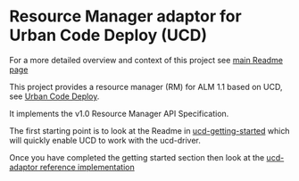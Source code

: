 # Resource Manager adaptor for Urban Code Deploy (UCD)
For a more detailed overview and context of this project see [main Readme page]( https://github.com/IBM/open-source-service-lifecycle-mgmt/)

This project provides a resource manager (RM) for ALM 1.1 based on UCD, see [Urban Code Deploy](https://developer.ibm.com/urbancode/products/urbancode-deploy/).


It implements the v1.0 Resource Manager API Specification.

The first starting point is to look at the Readme in [ucd-getting-started](./ucd-getting-started/README.md) which will quickly enable UCD to work with the ucd-driver.

Once you have completed the getting started section then look at the [ucd-adaptor reference implementation](./ucd-adaptor/README.md)
